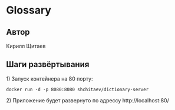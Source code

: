 # Glossary

## Автор
Кирилл Щитаев
## Шаги развёртывания

1\) Запуск контейнера на 80 порту:
```dotenv
docker run -d -p 8080:8080 shchitaev/dictionary-server
```
2\) Приложение будет развернуто по адрессу http://localhost:80/
